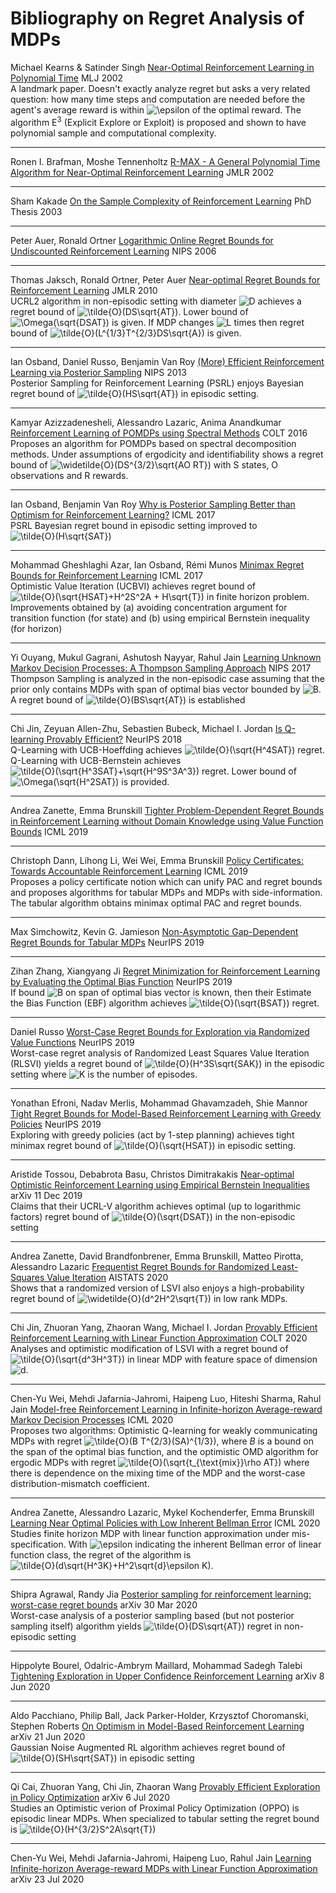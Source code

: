 # Bibliography on Regret Analysis of MDPs

Michael Kearns & Satinder Singh
[Near-Optimal Reinforcement Learning in Polynomial Time](https://doi.org/10.1023/A:1017984413808)
MLJ 2002 \
A landmark paper. Doesn't exactly analyze regret but asks a very related question: how many time steps and computation are needed before the agent's average reward is within
<img src="https://latex.codecogs.com/gif.latex?\epsilon" title="\epsilon" />
of the optimal reward. The algorithm E<sup>3</sup> (Explicit Explore or Exploit) is proposed and shown to have polynomial sample and computational complexity.
____
Ronen I. Brafman, Moshe Tennenholtz
[R-MAX - A General Polynomial Time Algorithm for Near-Optimal Reinforcement Learning](http://www.jmlr.org/papers/volume3/brafman02a/brafman02a.pdf)
JMLR 2002
____
Sham Kakade
[On the Sample Complexity of
Reinforcement Learning](https://homes.cs.washington.edu/~sham/papers/thesis/sham_thesis.pdf)
PhD Thesis 2003
____
Peter Auer, Ronald Ortner
[Logarithmic Online Regret Bounds for Undiscounted Reinforcement Learning](https://papers.nips.cc/paper/3052-logarithmic-online-regret-bounds-for-undiscounted-reinforcement-learning.pdf)
NIPS 2006
____
Thomas Jaksch, Ronald Ortner, Peter Auer
[Near-optimal Regret Bounds for Reinforcement Learning](http://www.jmlr.org/papers/volume11/jaksch10a/jaksch10a.pdf)
JMLR 2010 \
UCRL2 algorithm in non-episodic setting with diameter
<img src="https://latex.codecogs.com/gif.latex?D" title="D" />
achieves a regret bound of <img src="https://latex.codecogs.com/gif.latex?\tilde{O}(DS\sqrt{AT})" title="\tilde{O}(DS\sqrt{AT})" />.
Lower bound of <img src="https://latex.codecogs.com/gif.latex?\Omega(\sqrt{DSAT})" title="\Omega(\sqrt{DSAT})" /> is given.
If MDP changes <img src="https://latex.codecogs.com/gif.latex?L" title="L" /> times then regret bound of
<img src="https://latex.codecogs.com/gif.latex?\tilde{O}(L^{1/3}T^{2/3}DS\sqrt{A})" title="\tilde{O}(L^{1/3}T^{2/3}DS\sqrt{A})" />
is given.
____
Ian Osband, Daniel Russo, Benjamin Van Roy
[(More) Efficient Reinforcement Learning via
Posterior Sampling](https://papers.nips.cc/paper/5185-more-efficient-reinforcement-learning-via-posterior-sampling.pdf)
NIPS 2013 \
Posterior Sampling for Reinforcement Learning (PSRL) enjoys Bayesian regret bound of
<img src="https://latex.codecogs.com/gif.latex?\tilde{O}(HS\sqrt{AT})" title="\tilde{O}(HS\sqrt{AT})" />
in episodic setting.
____
Kamyar Azizzadenesheli, Alessandro Lazaric, Anima Anandkumar
[Reinforcement Learning of POMDPs using Spectral Methods](http://proceedings.mlr.press/v49/azizzadenesheli16a.pdf) COLT 2016\
Proposes an algorithm for POMDPs based on spectral decomposition methods. Under assumptions of ergodicity and identifiability shows a regret bound of <img src="https://latex.codecogs.com/gif.latex?\widetilde{O}(DS^{3/2}\sqrt{AO&space;RT})" title="\widetilde{O}(DS^{3/2}\sqrt{AO RT})" /> with S states, O observations and R rewards.
____
Ian Osband, Benjamin Van Roy
[Why is Posterior Sampling Better than Optimism for Reinforcement Learning?](http://proceedings.mlr.press/v70/osband17a/osband17a.pdf)
ICML 2017 \
PSRL Bayesian regret bound in episodic setting improved to
<img src="https://latex.codecogs.com/gif.latex?\tilde{O}(H\sqrt{SAT})" title="\tilde{O}(H\sqrt{SAT})" />
____
Mohammad Gheshlaghi Azar, Ian Osband, Rémi Munos
[Minimax Regret Bounds for Reinforcement Learning](http://proceedings.mlr.press/v70/azar17a/azar17a.pdf)
ICML 2017 \
Optimistic Value Iteration (UCBVI) achieves regret bound of
<img src="https://latex.codecogs.com/gif.latex?\tilde{O}(\sqrt{HSAT}&plus;H^2S^2A&space;&plus;&space;H\sqrt{T})" title="\tilde{O}(\sqrt{HSAT}+H^2S^2A + H\sqrt{T})" />
in finite horizon problem.
Improvements obtained by (a) avoiding concentration argument for transition function (for state) and (b) using empirical Bernstein inequality (for horizon)
____
Yi Ouyang, Mukul Gagrani, Ashutosh Nayyar, Rahul Jain
[Learning Unknown Markov Decision Processes: A Thompson Sampling Approach](https://papers.nips.cc/paper/6732-learning-unknown-markov-decision-processes-a-thompson-sampling-approach.pdf)
NIPS 2017 \
Thompson Sampling is analyzed in the non-episodic case assuming that the prior only contains MDPs with span of optimal bias vector bounded by
<img src="https://latex.codecogs.com/gif.latex?B" title="B" />.
A regret bound of
<img src="https://latex.codecogs.com/gif.latex?\tilde{O}(BS\sqrt{AT})" title="\tilde{O}(BS\sqrt{AT})" />
is established
____
Chi Jin, Zeyuan Allen-Zhu, Sebastien Bubeck, Michael I. Jordan
[Is Q-learning Provably Efficient?](https://papers.nips.cc/paper/7735-is-q-learning-provably-efficient.pdf)
NeurIPS 2018 \
Q-Learning with UCB-Hoeffding achieves <img src="https://latex.codecogs.com/gif.latex?\tilde{O}(\sqrt{H^4SAT})" title="\tilde{O}(\sqrt{H^4SAT})" /> regret.
Q-Learning with UCB-Bernstein achieves <img src="https://latex.codecogs.com/gif.latex?\tilde{O}(\sqrt{H^3SAT}&plus;\sqrt{H^9S^3A^3})" title="\tilde{O}(\sqrt{H^3SAT}+\sqrt{H^9S^3A^3})" /> regret.
Lower bound of <img src="https://latex.codecogs.com/gif.latex?\Omega(\sqrt{H^2SAT})" title="\Omega(\sqrt{H^2SAT})" /> is provided.
____
Andrea Zanette, Emma Brunskill
[Tighter Problem-Dependent Regret Bounds in Reinforcement Learning
without Domain Knowledge using Value Function Bounds](http://proceedings.mlr.press/v97/zanette19a/zanette19a.pdf)
ICML 2019
____
Christoph Dann, Lihong Li, Wei Wei, Emma Brunskill
[Policy Certificates: Towards Accountable Reinforcement Learning](http://proceedings.mlr.press/v97/dann19a/dann19a.pdf) ICML 2019\
Proposes a policy certificate notion which can unify PAC and regret bounds and proposes algorithms for tabular MDPs and MDPs with side-information. The tabular algorithm obtains minimax optimal PAC and regret bounds.
____
Max Simchowitz, Kevin G. Jamieson
[Non-Asymptotic Gap-Dependent Regret Bounds for
Tabular MDPs](https://papers.nips.cc/paper/8399-non-asymptotic-gap-dependent-regret-bounds-for-tabular-mdps.pdf)
NeurIPS 2019
____
Zihan Zhang, Xiangyang Ji
[Regret Minimization for Reinforcement Learning by
Evaluating the Optimal Bias Function](https://papers.nips.cc/paper/8549-regret-minimization-for-reinforcement-learning-by-evaluating-the-optimal-bias-function.pdf)
NeurIPS 2019 \
If bound
<img src="https://latex.codecogs.com/gif.latex?B" title="B" />
on span of optimal bias vector is known, then their Estimate the Bias Function (EBF) algorithm achieves
<img src="https://latex.codecogs.com/gif.latex?\tilde{O}(\sqrt{BSAT})" title="\tilde{O}(\sqrt{BSAT})" />
regret.
____
Daniel Russo
[Worst-Case Regret Bounds for Exploration via
Randomized Value Functions](https://papers.nips.cc/paper/9587-worst-case-regret-bounds-for-exploration-via-randomized-value-functions.pdf)
NeurIPS 2019 \
Worst-case regret analysis of Randomized Least Squares Value Iteration (RLSVI) yields a regret bound of
<img src="https://latex.codecogs.com/gif.latex?\tilde{O}(H^3S\sqrt{SAK})" title="\tilde{O}(H^3S\sqrt{SAK})" />
in the episodic setting where
<img src="https://latex.codecogs.com/gif.latex?K" title="K" />
is the number of episodes.
____
Yonathan Efroni, Nadav Merlis, Mohammad Ghavamzadeh, Shie Mannor
[Tight Regret Bounds for Model-Based Reinforcement
Learning with Greedy Policies](https://papers.nips.cc/paper/9389-tight-regret-bounds-for-model-based-reinforcement-learning-with-greedy-policies.pdf)
NeurIPS 2019 \
Exploring with greedy policies (act by 1-step planning) achieves tight minimax regret bound of
<img src="https://latex.codecogs.com/gif.latex?\tilde{O}(\sqrt{HSAT})" title="\tilde{O}(\sqrt{HSAT})" />
in episodic setting.
____
Aristide Tossou, Debabrota Basu, Christos Dimitrakakis
[Near-optimal Optimistic Reinforcement Learning using Empirical Bernstein Inequalities](https://arxiv.org/pdf/1905.12425v2.pdf)
arXiv 11 Dec 2019 \
Claims that their UCRL-V algorithm achieves optimal (up to logarithmic factors) regret bound of 
<img src="https://latex.codecogs.com/gif.latex?\tilde{O}(\sqrt{DSAT})" title="\tilde{O}(\sqrt{DSAT})" />
in the non-episodic setting 
____
Andrea Zanette, David Brandfonbrener, Emma Brunskill, Matteo Pirotta, Alessandro Lazaric
[Frequentist Regret Bounds for Randomized Least-Squares Value Iteration](http://proceedings.mlr.press/v108/zanette20a/zanette20a.pdf) AISTATS 2020\
Shows that a randomized version of LSVI also enjoys a high-probability regret bound of <img src="https://latex.codecogs.com/gif.latex?\widetilde{O}(d^2H^2\sqrt{T})" title="\widetilde{O}(d^2H^2\sqrt{T})" /> in low rank MDPs.
____
Chi Jin, Zhuoran Yang, Zhaoran Wang, Michael I. Jordan
[Provably Efficient Reinforcement Learning with Linear Function Approximation](http://proceedings.mlr.press/v125/jin20a/jin20a.pdf)
COLT 2020\
Analyses and optimistic modification of LSVI with a regret bound of <img src="https://latex.codecogs.com/gif.latex?\tilde{O}(\sqrt{d^3H^3T})" title="\tilde{O}(\sqrt{d^3H^3T})" /> in linear MDP with feature space of dimension
<img src="https://latex.codecogs.com/gif.latex?d" title="d" />.
____
Chen-Yu Wei, Mehdi Jafarnia-Jahromi, Haipeng Luo, Hiteshi Sharma, Rahul Jain
[Model-free Reinforcement Learning in Infinite-horizon Average-reward Markov Decision Processes](https://proceedings.icml.cc/static/paper_files/icml/2020/4595-Paper.pdf)
ICML 2020\
Proposes two algorithms: Optimistic Q-learning for weakly communicating MDPs with regret <img src="https://latex.codecogs.com/gif.latex?\tilde{O}(\text{sp}(v^*)T^{2/3}(SA)^{1/3})" title="\tilde{O}(B T^{2/3}(SA)^{1/3})" />, where $B$ is a bound on the span of the optimal bias function, and the optimistic OMD algorithm for ergodic MDPs with regret <img src="https://latex.codecogs.com/gif.latex?\tilde{O}(\sqrt{t_{\text{mix}}\rho&space;AT})" title="\tilde{O}(\sqrt{t_{\text{mix}}\rho AT})" /> where there is dependence on the mixing time of the MDP and the worst-case distribution-mismatch coefficient.
____
Andrea Zanette, Alessandro Lazaric, Mykel Kochenderfer, Emma Brunskill
[Learning Near Optimal Policies with Low Inherent Bellman Error](https://proceedings.icml.cc/static/paper_files/icml/2020/6299-Paper.pdf) ICML 2020\
Studies finite horizon MDP with linear function approximation under mis-specification. With <img src="https://latex.codecogs.com/gif.latex?\epsilon" title="\epsilon" /> indicating the inherent Bellman error of linear function class, the regret of the algorithm is <img src="https://latex.codecogs.com/gif.latex?\tilde{O}(d\sqrt{H^3K}&plus;H^2\sqrt{d}\epsilon&space;K)" title="\tilde{O}(d\sqrt{H^3K}+H^2\sqrt{d}\epsilon K)" />.
____
Shipra Agrawal, Randy Jia
[Posterior sampling for reinforcement learning: worst-case regret bounds](https://arxiv.org/pdf/1705.07041v3.pdf)
arXiv 30 Mar 2020 \
Worst-case analysis of a posterior sampling based (but not posterior sampling itself) algorithm yields 
<img src="https://latex.codecogs.com/gif.latex?\tilde{O}(DS\sqrt{AT})" title="\tilde{O}(DS\sqrt{AT})" />
regret in non-episodic setting
____
Hippolyte Bourel, Odalric-Ambrym Maillard, Mohammad Sadegh Talebi
[Tightening Exploration in Upper Confidence
Reinforcement Learning](https://arxiv.org/pdf/2004.09656.pdf)
arXiv 8 Jun 2020
____
Aldo Pacchiano, Philip Ball, Jack Parker-Holder, Krzysztof Choromanski, Stephen Roberts
[On Optimism in Model-Based Reinforcement Learning](https://arxiv.org/pdf/2006.11911.pdf)
arXiv 21 Jun 2020 \
Gaussian Noise Augmented RL algorithm achieves regret bound of
<img src="https://latex.codecogs.com/gif.latex?\tilde{O}(SH\sqrt{SAT})" title="\tilde{O}(SH\sqrt{SAT})" />
in episodic setting
____
Qi Cai, Zhuoran Yang, Chi Jin, Zhaoran Wang
[Provably Efficient Exploration in Policy Optimization](https://arxiv.org/pdf/1912.05830.pdf)
arXiv 6 Jul 2020 \
Studies an Optimistic verion of Proximal Policy Optimization (OPPO) is episodic linear MDPs. When specialized
to tabular setting the regret bound is
<img src="https://latex.codecogs.com/gif.latex?\tilde{O}(H^{3/2}S^2A\sqrt{T})" title="\tilde{O}(H^{3/2}S^2A\sqrt{T})" />
____
Chen-Yu Wei, Mehdi Jafarnia-Jahromi, Haipeng Luo, Rahul Jain
[Learning Infinite-horizon Average-reward MDPs with Linear Function Approximation](https://arxiv.org/pdf/2007.11849.pdf)
arXiv 23 Jul 2020
